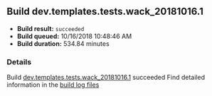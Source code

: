 ## Build dev.templates.tests.wack_20181016.1
- **Build result:** `succeeded`
- **Build queued:** 10/16/2018 10:48:46 AM
- **Build duration:** 534.84 minutes
### Details
Build [dev.templates.tests.wack_20181016.1](https://winappstudio.visualstudio.com/web/build.aspx?pcguid=a4ef43be-68ce-4195-a619-079b4d9834c2&builduri=vstfs%3a%2f%2f%2fBuild%2fBuild%2f26416) succeeded
Find detailed information in the [build log files](https://uwpctdiags.blob.core.windows.net/buildlogs/dev.templates.tests.wack_20181016.1_logs.zip)
